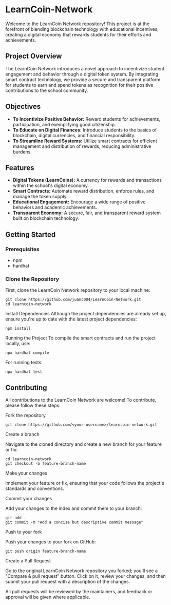 # LearnCoin-Network

Welcome to the LearnCoin Network repository! This project is at the forefront of blending blockchain technology with educational incentives, creating a digital economy that rewards students for their efforts and achievements.

## Project Overview

The LearnCoin Network introduces a novel approach to incentivize student engagement and behavior through a digital token system. By integrating smart contract technology, we provide a secure and transparent platform for students to earn and spend tokens as recognition for their positive contributions to the school community.

## Objectives

- **To Incentivize Positive Behavior:** Reward students for achievements, participation, and exemplifying good citizenship.
- **To Educate on Digital Finances:** Introduce students to the basics of blockchain, digital currencies, and financial responsibility.
- **To Streamline Reward Systems:** Utilize smart contracts for efficient management and distribution of rewards, reducing administrative burdens.

## Features

- **Digital Tokens (LearnCoins):** A currency for rewards and transactions within the school's digital economy.
- **Smart Contracts:** Automate reward distribution, enforce rules, and manage the token supply.
- **Educational Engagement:** Encourage a wide range of positive behaviors and academic achievements.
- **Transparent Economy:** A secure, fair, and transparent reward system built on blockchain technology.

## Getting Started

### Prerequisites

- npm
- hardhat


### Clone the Repository

First, clone the LearnCoin Network repository to your local machine:

```
git clone https://github.com/juanc004/LearnCoin-Network.git
cd learncoin-network
```

Install Dependencies
Although the project dependencies are already set up, ensure you're up to date with the latest project dependencies:

```
npm install
```

Running the Project
To compile the smart contracts and run the project locally, use:

```
npx hardhat compile
```

For running tests:

```
npx hardhat test
```

## Contributing

All contributions to the LearnCoin Network are welcome! To contribute, please follow these steps:

Fork the repository

```
git clone https://github.com/<your-username>/learncoin-network.git
```

Create a branch

Navigate to the cloned directory and create a new branch for your feature or fix:

```
cd learncoin-network
git checkout -b feature-branch-name
```

Make your changes

Implement your feature or fix, ensuring that your code follows the project's standards and conventions.

Commit your changes

Add your changes to the index and commit them to your branch:

```
git add .
git commit -m "Add a concise but descriptive commit message"
```

Push to your fork

Push your changes to your fork on GitHub:

```
git push origin feature-branch-name
```

Create a Pull Request

Go to the original LearnCoin Network repository you forked; you'll see a "Compare & pull request" button. Click on it, review your changes, and then submit your pull request with a description of the changes.

All pull requests will be reviewed by the maintainers, and feedback or approval will be given where applicable.
